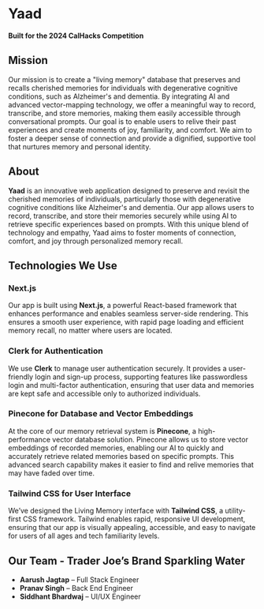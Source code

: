 # Yaad

**Built for the 2024 CalHacks Competition**

## Mission

Our mission is to create a "living memory" database that preserves and recalls cherished memories for individuals with degenerative cognitive conditions, such as Alzheimer's and dementia. By integrating AI and advanced vector-mapping technology, we offer a meaningful way to record, transcribe, and store memories, making them easily accessible through conversational prompts. Our goal is to enable users to relive their past experiences and create moments of joy, familiarity, and comfort. We aim to foster a deeper sense of connection and provide a dignified, supportive tool that nurtures memory and personal identity.

## About

**Yaad** is an innovative web application designed to preserve and revisit the cherished memories of individuals, particularly those with degenerative cognitive conditions like Alzheimer's and dementia. Our app allows users to record, transcribe, and store their memories securely while using AI to retrieve specific experiences based on prompts. With this unique blend of technology and empathy, Yaad aims to foster moments of connection, comfort, and joy through personalized memory recall.

## Technologies We Use

### Next.js
Our app is built using **Next.js**, a powerful React-based framework that enhances performance and enables seamless server-side rendering. This ensures a smooth user experience, with rapid page loading and efficient memory recall, no matter where users are located.

### Clerk for Authentication
We use **Clerk** to manage user authentication securely. It provides a user-friendly login and sign-up process, supporting features like passwordless login and multi-factor authentication, ensuring that user data and memories are kept safe and accessible only to authorized individuals.

### Pinecone for Database and Vector Embeddings
At the core of our memory retrieval system is **Pinecone**, a high-performance vector database solution. Pinecone allows us to store vector embeddings of recorded memories, enabling our AI to quickly and accurately retrieve related memories based on specific prompts. This advanced search capability makes it easier to find and relive memories that may have faded over time.

### Tailwind CSS for User Interface
We’ve designed the Living Memory interface with **Tailwind CSS**, a utility-first CSS framework. Tailwind enables rapid, responsive UI development, ensuring that our app is visually appealing, accessible, and easy to navigate for users of all ages and tech familiarity levels.

## Our Team - Trader Joe’s Brand Sparkling Water
- **Aarush Jagtap** – Full Stack Engineer
- **Pranav Singh** – Back End Engineer
- **Siddhant Bhardwaj** – UI/UX Engineer

